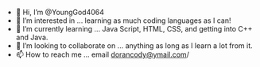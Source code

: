 - 👋 Hi, I’m @YoungGod4064
- 👀 I’m interested in ... learning as much coding languages as I can!
- 🌱 I’m currently learning ... Java Script, HTML, CSS, and getting into C++ and Java.
- 💞️ I’m looking to collaborate on ... anything as long as I learn a lot from it.
- 📫 How to reach me ... email dorancody@ymail.com/

<!---
YoungGod4064/YoungGod4064 is a ✨ special ✨ repository because its `README.md` (this file) appears on your GitHub profile.
You can click the Preview link to take a look at your changes.
--->
